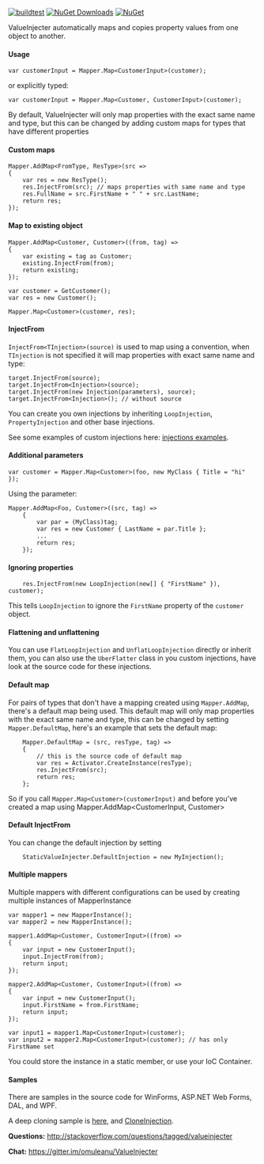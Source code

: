 [![buildtest](https://github.com/omuleanu/ValueInjecter/actions/workflows/buildtest.yml/badge.svg)](https://github.com/omuleanu/ValueInjecter/actions/workflows/buildtest.yml) 
[![NuGet Downloads](https://img.shields.io/nuget/dt/ValueInjecter)](https://www.nuget.org/packages/ValueInjecter/)
[![NuGet](http://img.shields.io/nuget/vpre/ValueInjecter.svg?label=NuGet)](https://www.nuget.org/packages/ValueInjecter/)

ValueInjecter automatically maps and copies property values from one object to another.

#### Usage
```
var customerInput = Mapper.Map<CustomerInput>(customer); 
```
or explicitly typed:
```
var customerInput = Mapper.Map<Customer, CustomerInput>(customer); 
```

By default, ValueInjecter will only map properties with the exact same name and type, but this can be changed by adding custom maps for types that have different properties

#### Custom maps 

```
Mapper.AddMap<FromType, ResType>(src =>
{
    var res = new ResType();
    res.InjectFrom(src); // maps properties with same name and type
    res.FullName = src.FirstName + " " + src.LastName;
    return res;
});
```

#### Map to existing object
```
Mapper.AddMap<Customer, Customer>((from, tag) =>
{
    var existing = tag as Customer;
    existing.InjectFrom(from);
    return existing;
});

var customer = GetCustomer();
var res = new Customer();

Mapper.Map<Customer>(customer, res);
```
#### InjectFrom
`InjectFrom<TInjection>(source)` is used to map using a convention, when `TInjection` is not specified it will map properties with exact same name and type:
```
target.InjectFrom(source);
target.InjectFrom<Injection>(source);
target.InjectFrom(new Injection(parameters), source);
target.InjectFrom<Injection>(); // without source
```
You can create you own injections by inheriting `LoopInjection`, `PropertyInjection` and other base injections.

See some examples of custom injections here: [injections examples](https://github.com/omuleanu/ValueInjecter/wiki/custom-injections-examples).

#### Additional parameters
```
var customer = Mapper.Map<Customer>(foo, new MyClass { Title = "hi" });
```
Using the parameter:
```
Mapper.AddMap<Foo, Customer>((src, tag) =>
    {
        var par = (MyClass)tag;
        var res = new Customer { LastName = par.Title };
        ...
        return res;
    });
```

#### Ignoring properties
```
    res.InjectFrom(new LoopInjection(new[] { "FirstName" }), customer); 
```
This tells `LoopInjection` to ignore the `FirstName` property of the `customer` object.

#### Flattening and unflattening
You can use `FlatLoopInjection` and `UnflatLoopInjection` directly or inherit them, you can also use the `UberFlatter` class in you custom injections, have look at the source code for these injections.

#### Default map
For pairs of types that don't have a mapping created using `Mapper.AddMap`, there's a default map being used.
This default map will only map properties with the exact same name and type, this can be changed by setting `Mapper.DefaultMap`, here's an example that sets the default map:

```
    Mapper.DefaultMap = (src, resType, tag) =>
    {
        // this is the source code of default map 
        var res = Activator.CreateInstance(resType);
        res.InjectFrom(src);
        return res;
    };
```
So if you call `Mapper.Map<Customer>(customerInput)` and before you've created a map using Mapper.AddMap<CustomerInput, Customer>

#### Default InjectFrom
You can change the default injection by setting 
```
    StaticValueInjecter.DefaultInjection = new MyInjection();
```
    
#### Multiple mappers
Multiple mappers with different configurations can be used by creating multiple instances of MapperInstance
```
var mapper1 = new MapperInstance();
var mapper2 = new MapperInstance();

mapper1.AddMap<Customer, CustomerInput>((from) =>
{
    var input = new CustomerInput();
    input.InjectFrom(from);
    return input;
});

mapper2.AddMap<Customer, CustomerInput>((from) =>
{
    var input = new CustomerInput();
    input.FirstName = from.FirstName;
    return input;
});

var input1 = mapper1.Map<CustomerInput>(customer);
var input2 = mapper2.Map<CustomerInput>(customer); // has only FirstName set
```
You could store the instance in a static member, or use your IoC Container.

#### Samples
There are samples in the source code for WinForms, ASP.NET Web Forms, DAL, and WPF.

A deep cloning sample is [here](https://github.com/omuleanu/ValueInjecter/blob/dae7956439cac8516979fe254a520a1942c5cdeb/Tests/Cloning.cs), and [CloneInjection](https://github.com/omuleanu/ValueInjecter/blob/master/Tests/Injections/CloneInjection.cs).

**Questions:** http://stackoverflow.com/questions/tagged/valueinjecter

**Chat:** https://gitter.im/omuleanu/ValueInjecter
